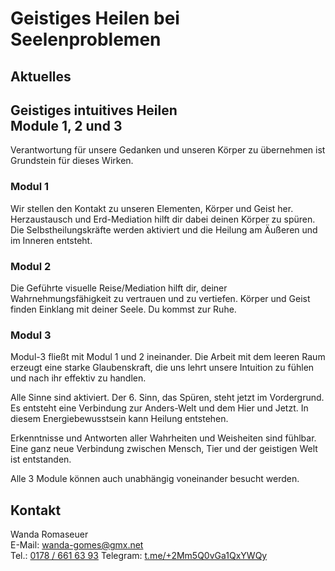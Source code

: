 # Geistiges Heilen bei Seelenproblemen

## Aktuelles

<div id="telegram-feed"></div>
<script>
  async function fetchTelegramRSS() {
    const response = await fetch("https://t.me/s/htzzftiggugfgghg/rss"); // Consider using a CORS proxy if needed
    const data = await response.text();
    const parser = new DOMParser();
    const rss = parser.parseFromString(data, "application/xml");
    const items = rss.querySelectorAll("item");

    let htmlContent = "<ul>";
    items.forEach(item => {
      const title = item.querySelector("title").textContent;
      const link = item.querySelector("link").textContent;
      htmlContent += `<li><a href="${link}" target="_blank">${title}</a></li>`;
    });
    htmlContent += "</ul>";
    document.getElementById("telegram-feed").innerHTML = htmlContent;
  }
  fetchTelegramRSS();
</script>

## Geistiges intuitives Heilen<br/>Module 1, 2 und 3

Verantwortung für unsere Gedanken und unseren Körper zu übernehmen ist Grundstein für dieses Wirken.

### Modul 1

Wir stellen den Kontakt zu unseren Elementen, Körper und Geist her.
Herzaustausch und Erd-Mediation hilft dir dabei deinen Körper zu spüren.
Die Selbstheilungskräfte werden aktiviert und die Heilung am Äußeren 
und im Inneren entsteht.

### Modul 2

Die Geführte visuelle Reise/Mediation hilft dir, deiner Wahrnehmungsfähigkeit zu
vertrauen und zu vertiefen. Körper und Geist finden Einklang mit deiner Seele.
Du kommst zur Ruhe.

### Modul 3

Modul-3 fließt mit Modul 1 und 2 ineinander. Die Arbeit mit dem leeren Raum erzeugt
eine starke Glaubenskraft, die uns lehrt unsere Intuition zu fühlen und nach ihr
effektiv zu handlen.

Alle Sinne sind aktiviert. Der 6. Sinn, das Spüren, steht jetzt im Vordergrund.
Es entsteht eine Verbindung zur Anders-Welt und dem Hier und Jetzt.
In diesem Energiebewusstsein kann Heilung entstehen.

Erkenntnisse und Antworten aller Wahrheiten und Weisheiten sind fühlbar.
Eine ganz neue Verbindung zwischen Mensch, Tier und der geistigen Welt
ist entstanden.

Alle 3 Module können auch unabhängig voneinander besucht werden.

## Kontakt

Wanda Romaseuer  
E-Mail: <a href="mailto:wanda-gomes@gmx.net">wanda-gomes@gmx.net</a>  
Tel.: <a href="tel:+491786616393">0178 / 661 63 93</a>
Telegram: <a href="https://t.me/+2Mm5Q0vGa1QxYWQy">t.me/+2Mm5Q0vGa1QxYWQy</a>